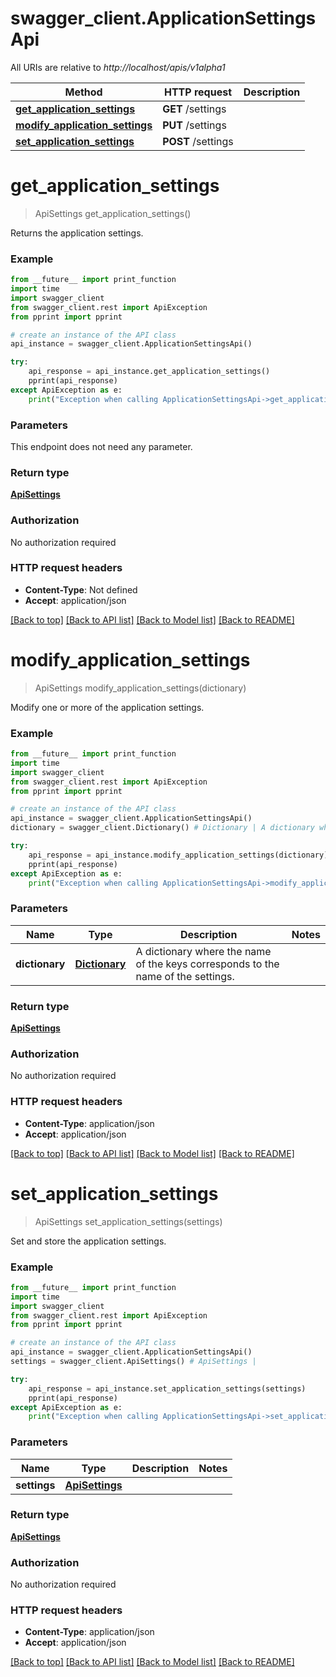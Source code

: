 # swagger_client.ApplicationSettingsApi

All URIs are relative to *http://localhost/apis/v1alpha1*

Method | HTTP request | Description
------------- | ------------- | -------------
[**get_application_settings**](ApplicationSettingsApi.md#get_application_settings) | **GET** /settings | 
[**modify_application_settings**](ApplicationSettingsApi.md#modify_application_settings) | **PUT** /settings | 
[**set_application_settings**](ApplicationSettingsApi.md#set_application_settings) | **POST** /settings | 


# **get_application_settings**
> ApiSettings get_application_settings()



Returns the application settings.

### Example
```python
from __future__ import print_function
import time
import swagger_client
from swagger_client.rest import ApiException
from pprint import pprint

# create an instance of the API class
api_instance = swagger_client.ApplicationSettingsApi()

try:
    api_response = api_instance.get_application_settings()
    pprint(api_response)
except ApiException as e:
    print("Exception when calling ApplicationSettingsApi->get_application_settings: %s\n" % e)
```

### Parameters
This endpoint does not need any parameter.

### Return type

[**ApiSettings**](ApiSettings.md)

### Authorization

No authorization required

### HTTP request headers

 - **Content-Type**: Not defined
 - **Accept**: application/json

[[Back to top]](#) [[Back to API list]](../README.md#documentation-for-api-endpoints) [[Back to Model list]](../README.md#documentation-for-models) [[Back to README]](../README.md)

# **modify_application_settings**
> ApiSettings modify_application_settings(dictionary)



Modify one or more of the application settings.

### Example
```python
from __future__ import print_function
import time
import swagger_client
from swagger_client.rest import ApiException
from pprint import pprint

# create an instance of the API class
api_instance = swagger_client.ApplicationSettingsApi()
dictionary = swagger_client.Dictionary() # Dictionary | A dictionary where the name of the keys corresponds to the name of the settings.

try:
    api_response = api_instance.modify_application_settings(dictionary)
    pprint(api_response)
except ApiException as e:
    print("Exception when calling ApplicationSettingsApi->modify_application_settings: %s\n" % e)
```

### Parameters

Name | Type | Description  | Notes
------------- | ------------- | ------------- | -------------
 **dictionary** | [**Dictionary**](Dictionary.md)| A dictionary where the name of the keys corresponds to the name of the settings. | 

### Return type

[**ApiSettings**](ApiSettings.md)

### Authorization

No authorization required

### HTTP request headers

 - **Content-Type**: application/json
 - **Accept**: application/json

[[Back to top]](#) [[Back to API list]](../README.md#documentation-for-api-endpoints) [[Back to Model list]](../README.md#documentation-for-models) [[Back to README]](../README.md)

# **set_application_settings**
> ApiSettings set_application_settings(settings)



Set and store the application settings.

### Example
```python
from __future__ import print_function
import time
import swagger_client
from swagger_client.rest import ApiException
from pprint import pprint

# create an instance of the API class
api_instance = swagger_client.ApplicationSettingsApi()
settings = swagger_client.ApiSettings() # ApiSettings | 

try:
    api_response = api_instance.set_application_settings(settings)
    pprint(api_response)
except ApiException as e:
    print("Exception when calling ApplicationSettingsApi->set_application_settings: %s\n" % e)
```

### Parameters

Name | Type | Description  | Notes
------------- | ------------- | ------------- | -------------
 **settings** | [**ApiSettings**](ApiSettings.md)|  | 

### Return type

[**ApiSettings**](ApiSettings.md)

### Authorization

No authorization required

### HTTP request headers

 - **Content-Type**: application/json
 - **Accept**: application/json

[[Back to top]](#) [[Back to API list]](../README.md#documentation-for-api-endpoints) [[Back to Model list]](../README.md#documentation-for-models) [[Back to README]](../README.md)

